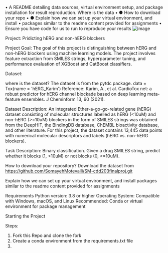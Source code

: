 •	A README detailing data sources, virtual environment setup, and package installation for result reproduction. 
Where is the data 
•	●  How to download your repo 
•	●  Explain how we can set up your virtual environment, and install 
•	packages similar to the readme content provided for assignments 
•	Ensure you have code for us to run to reproduce your results 
![image](https://github.com/user-attachments/assets/788cef5b-ab0d-4004-8742-bc6c1974d7e3)

Project: Pridicting hERG and non-hERG blockers 

Project Goal:
The goal of this project is distinguishing between hERG and non-hERG blockers using machine learning models. The project involves feature extraction from SMILES strings, hyperparameter tuning, and performance evaluation of XGBoost and CatBoost classifiers.

Dataset:

where is the dataset?  The dataset is from the pytdc package. 
data = Tox(name = 'hERG_Karim')
Reference: Karim, A., et al. CardioTox net: a robust predictor for hERG channel blockade based on deep learning meta-feature ensembles. J Cheminform 13, 60 (2021).

Dataset Description: An integrated Ether-a-go-go-related gene (hERG) dataset consisting of molecular structures labelled as hERG (<10uM) and non-hERG (>=10uM) blockers in the form of SMILES strings was obtained from the DeepHIT, the BindingDB database, ChEMBL bioactivity database, and other literature. For this project, the dataset contains 13,445 data points with numerical molecular descriptors and labels (hERG vs. non-hERG blockers). 

Task Description: Binary classification. Given a drug SMILES string, predict whether it blocks (1, <10uM) or not blocks (0, >=10uM).

How to download your repository? Download the dataset from https://github.com/SomayehMotevalli/SM-cdd203finalproj.git

Explain how we can set up your virtual environment, and install
packages similar to the readme content provided for assignments

Requirements
Python version: 3.8 or higher
Operating System: Compatible with Windows, macOS, and Linux
Recommended: Conda or virtual environment for package management


Starting the Project

Steps:
1. Fork this Repo and clone the fork
2. Create a conda environment from the requirements.txt file
3. 


